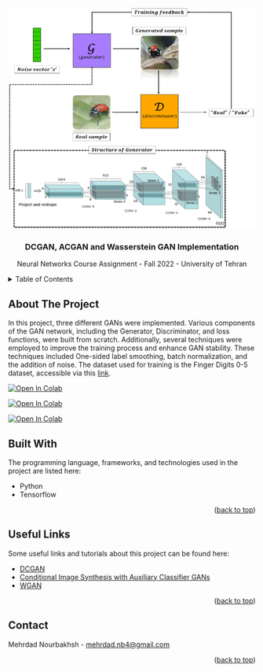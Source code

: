 <div id="top"></div>


<br />
<div align="center">
  <a href="https://github.com/MNourbakhsh75/NN_CA6">
    <img src="dcgan.png" alt="Logo" width="500" height="450">
  </a>

  <h3 align="center">DCGAN, ACGAN and Wasserstein GAN Implementation</h3>

  <p align="center">
    Neural Networks Course Assignment - Fall 2022 - University of Tehran
</div>



<!-- TABLE OF CONTENTS -->
<details>
  <summary>Table of Contents</summary>
  <ol>
    <li>
      <a href="#about-the-project">About The Project</a>
    </li>
    <li>
      <a href="#built-with">Built With</a>
    </li>
    <li><a href="#useful-links">Useful Links</a></li>
    <li><a href="#contact">Contact</a></li>
  </ol>
</details>



<!-- ABOUT THE PROJECT -->
## About The Project

In this project, three different GANs were implemented. Various components of the GAN network, including the Generator, Discriminator, and loss functions, were built from scratch. Additionally, several techniques were employed to improve the training process and enhance GAN stability. These techniques included One-sided label smoothing, batch normalization, and the addition of noise. The dataset used for training is the Finger Digits 0-5 dataset, accessible via this <a href="https://www.kaggle.com/datasets/roshea6/finger-digits-05">link</a>.


[![Open In Colab](https://colab.research.google.com/assets/colab-badge.svg)](https://colab.research.google.com/drive/19Rt38VhktiL8pTQDA7DgoFzfyMIB9x3q?usp=sharing#scrollTo=IlPfv4S4spd9)

[![Open In Colab](https://colab.research.google.com/assets/colab-badge.svg)](https://colab.research.google.com/drive/12dMU6c1GjS1XtKuLEE8EA3oWdzJ6Xf9d?usp=sharing)

[![Open In Colab](https://colab.research.google.com/assets/colab-badge.svg)](https://colab.research.google.com/drive/10iS1LJBcCaeA-8nHfyZxDTWkIxutbrtT?usp=sharing)

## Built With

The programming language, frameworks, and technologies used in the project are listed here:

* Python
* Tensorflow


<p align="right">(<a href="#top">back to top</a>)</p>






## Useful Links

Some useful links and tutorials about this project can be found here:

* [DCGAN](https://arxiv.org/pdf/1511.06434.pdf)
* [Conditional Image Synthesis with Auxiliary Classifier GANs](https://arxiv.org/pdf/1610.09585.pdf)
* [WGAN](https://arxiv.org/pdf/1701.07875.pdf)

<p align="right">(<a href="#top">back to top</a>)</p>


<!-- CONTACT -->
## Contact

Mehrdad Nourbakhsh - mehrdad.nb4@gmail.com

<p align="right">(<a href="#top">back to top</a>)</p>
